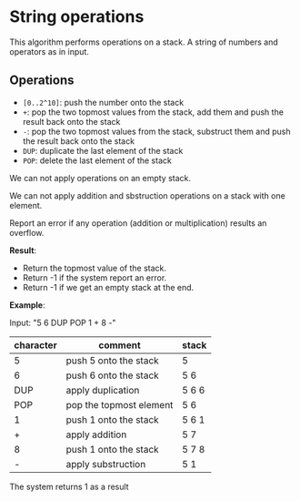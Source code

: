 # String operations

This algorithm performs operations on a stack. A string of numbers and operators as in input.

## Operations

- `[0..2^10]`: push the number onto the stack
- `+`: pop the two topmost values from the stack, add them and push the result back onto the stack
- `-`: pop the two topmost values from the stack, substruct them and push the result back onto the stack
- `DUP`: duplicate the last element of the stack
- `POP`: delete the last element of the stack

We can not apply operations on an empty stack.

We can not apply addition and sbstruction operations on a stack with one element.

Report an error if any operation (addition or multiplication) results an overflow.

**Result**:

- Return the topmost value of the stack.
- Return -1 if the system report an error.
- Return -1 if we get an empty stack at the end.

**Example**:

Input: "5 6 DUP POP 1 + 8 -"

| character |         comment          | stack |
|-----------|--------------------------|-------|
| 5         | push 5 onto the stack    | 5     |
| 6         | push 6 onto the stack    | 5 6   |
| DUP       | apply duplication        | 5 6 6 |
| POP       | pop the topmost element  | 5 6   |
| 1         | push 1 onto the stack    | 5 6 1 |
| +         | apply addition           | 5 7   |
| 8         | push 1 onto the stack    | 5 7 8 |
| -         | apply substruction       | 5 1   |

The system returns 1 as a result
